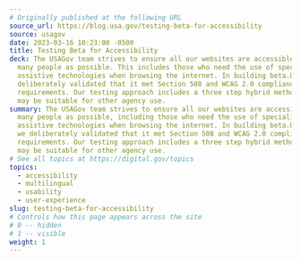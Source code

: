 ```yaml
---
# Originally published at the following URL
source_url: https://blog.usa.gov/testing-beta-for-accessibility
source: usagov
date: 2023-03-16 10:23:00 -0500
title: Testing Beta for Accessibility
deck: The USAGov team strives to ensure all our websites are accessible to as
  many people as possible. This includes those who need the use of specialized
  assistive technologies when browsing the internet. In building beta.USA.gov we
  deliberately validated that it met Section 508 and WCAG 2.0 compliance
  requirements. Our testing approach includes a three step hybrid method that
  may be suitable for other agency use.
summary: The USAGov team strives to ensure all our websites are accessible to as
  many people as possible, including those who need the use of specialized
  assistive technologies when browsing the internet. In building beta.USA.gov,
  we deliberately validated that it met Section 508 and WCAG 2.0 compliance
  requirements. Our testing approach includes a three step hybrid method that
  may be suitable for other agency use.
# See all topics at https://digital.gov/topics
topics:
  - accessibility
  - multilingual
  - usability
  - user-experience
slug: testing-beta-for-accessibility
# Controls how this page appears across the site
# 0 -- hidden
# 1 -- visible
weight: 1
---
```

